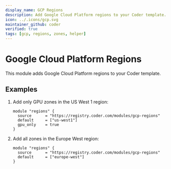 ```yaml
---
display_name: GCP Regions
description: Add Google Cloud Platform regions to your Coder template.
icon: ../.icons/gcp.svg
maintainer_github: coder
verified: true
tags: [gcp, regions, zones, helper]
---
```

# Google Cloud Platform Regions

This module adds Google Cloud Platform regions to your Coder template.

## Examples

1. Add only GPU zones in the US West 1 region:

    ```hcl
    module "regions" {
      source      = "https://registry.coder.com/modules/gcp-regions"
      default     = ["us-west1"]
      gpu_only    = true
    }
    ```

2. Add all zones in the Europe West region:

    ```hcl
    module "regions" {
      source      = "https://registry.coder.com/modules/gcp-regions"
      default     = ["europe-west"]
    }
    ```
